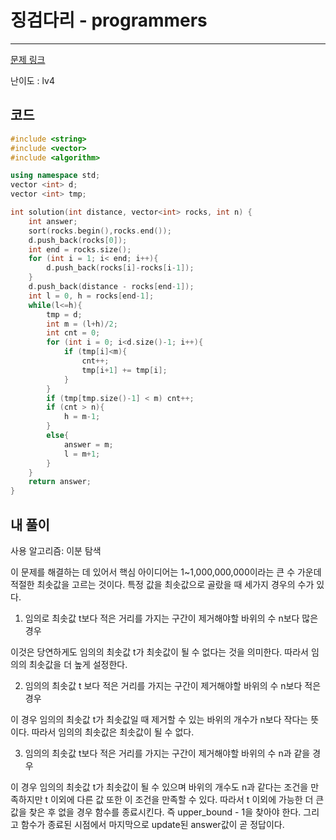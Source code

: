 # 징검다리 - programmers

---

[문제 링크](https://school.programmers.co.kr/learn/courses/30/lessons/43236)

난이도 : lv4

## 코드

```cpp
#include <string>
#include <vector>
#include <algorithm>

using namespace std;
vector <int> d;
vector <int> tmp;

int solution(int distance, vector<int> rocks, int n) {
    int answer;
    sort(rocks.begin(),rocks.end());
    d.push_back(rocks[0]);
    int end = rocks.size();
    for (int i = 1; i< end; i++){
        d.push_back(rocks[i]-rocks[i-1]);
    }
    d.push_back(distance - rocks[end-1]);
    int l = 0, h = rocks[end-1];
    while(l<=h){
        tmp = d;
        int m = (l+h)/2;
        int cnt = 0;
        for (int i = 0; i<d.size()-1; i++){
            if (tmp[i]<m){
                cnt++;
                tmp[i+1] += tmp[i];
            }
        }
        if (tmp[tmp.size()-1] < m) cnt++;
        if (cnt > n){
            h = m-1;
        }
        else{
            answer = m;
            l = m+1;
        }
    }
    return answer;
}
```

## 내 풀이

사용 알고리즘: 이분 탐색

이 문제를 해결하는 데 있어서 핵심 아이디어는 1~1,000,000,000이라는 큰 수 가운데 적절한 최솟값을 고르는 것이다. 특정 값을 최솟값으로 골랐을 때 세가지 경우의 수가 있다.

1) 임의로 최솟값 t보다 적은 거리를 가지는 구간이 제거해야할 바위의 수 n보다 많은 경우

이것은 당연하게도 임의의 최솟값 t가  최솟값이 될 수 없다는 것을 의미한다. 따라서 임의의 최솟값을 더 높게 설정한다.

2) 임의의 최솟값 t 보다 적은 거리를 가지는 구간이 제거해야할 바위의 수 n보다 적은 경우

이 경우 임의의 최솟값 t가 최솟값일 때 제거할 수 있는 바위의 개수가 n보다 작다는 뜻이다. 따라서 임의의 최솟값은 최솟값이 될 수 없다.

3) 임의의 최솟값 t보다 적은 거리를 가지는 구간이 제거해야할 바위의 수 n과 같을 경우

이 경우 임의의 최솟값 t가 최솟값이 될 수 있으며 바위의 개수도 n과 같다는 조건을 만족하지만 t 이외에 다른 값 또한 이 조건을 만족할 수 있다. 따라서 t 이외에 가능한 더 큰 값을 찾은 후 없을 경우 함수를 종료시킨다. 즉 upper_bound - 1을 찾아야 한다. 그리고 함수가 종료된 시점에서 마지막으로 update된 answer값이 곧 정답이다.